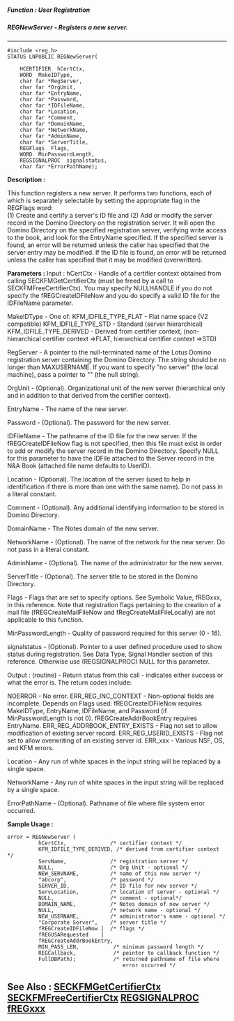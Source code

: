 ##### Function : User Registration
##### REGNewServer - Registers a new server.
---
```
#include <reg.h>
STATUS LNPUBLIC REGNewServer(

	HCERTIFIER  hCertCtx,
	WORD  MakeIDType,
	char far *RegServer,
	char far *OrgUnit,
	char far *EntryName,
	char far *Password,
	char far *IDFileName,
	char far *Location,
	char far *Comment,
	char far *DomainName,
	char far *NetworkName,
	char far *AdminName,
	char far *ServerTitle,
	REGFlags  Flags,
	WORD  MinPasswordLength,
	REGSIGNALPROC  signalstatus,
	char far *ErrorPathName);
```
**Description :**

This function registers a new server.  It performs two functions, each of which 
is separately selectable by setting the appropriate flag in the REGFlags word:  
(1) Create and certify a server's ID file and (2) Add or modify the server 
record in the Domino Directory on the registration server.  It will open the 
Domino Directory on the specified registration server, verifying write access 
to the book, and look for the EntryName specified.  If the specified server is 
found, an error will be returned unless the caller has specified that the 
server entry may be modified.  If the ID file is found, an error will be 
returned unless the caller has specified that it may be modified (overwritten).

**Parameters :**
Input :
hCertCtx  -  Handle of a certifier context obtained from calling SECKFMGetCertifierCtx (must be freed by a call to SECKFMFreeCertifierCtx).    You may specify NULLHANDLE if you do not specify the fREGCreateIDFileNow and you do specify a valid ID file for the IDFileName parameter.

MakeIDType  -  One of:
	KFM_IDFILE_TYPE_FLAT - Flat name space (V2 compatible)
	KFM_IDFILE_TYPE_STD - Standard (server hierarchical)
	KFM_IDFILE_TYPE_DERIVED - Derived from certifier context, (non-hierarchical certifier context =>FLAT, hierarchical certifier context =>STD)

RegServer  -  A pointer to the null-terminated name of the Lotus Domino registration server containing the Domino Directory.  The string should be no longer than MAXUSERNAME. If you want to specify "no server" (the local machine), pass a pointer to "" (the null string).

OrgUnit  -  (Optional).  Organizational unit of the new server (hierarchical only and in addition to that derived from the certifier context).

EntryName  -  The name of the new server.

Password  -  (Optional).  The password for the new server.

IDFileName  -  The pathname of the ID file for the new server.   If the fREGCreateIDFileNow flag is not specified, then this file must exist in order to add or modify the server record in the Domino Directory.   Specify NULL for this parameter to have the IDFile attached to the Server record in the N&A Book (attached file name defaults to UserID).


Location  -  (Optional).  The location of the server (used to help in identification if there is more than one with the same name).  Do not pass in a literal constant.

Comment  -  (Optional).  Any additional identifying information to be stored in Domino Directory.

DomainName  -  The Notes domain of the new server.

NetworkName  -  (Optional).  The name of the network for the new server.   Do not pass in a literal constant.

AdminName  -  (Optional).  The name of the administrator for the new server.

ServerTitle  -  (Optional).  The server title to be stored in the Domino Directory.

Flags  -  Flags that are set to specify options.  See Symbolic Value, fREGxxx, in this reference.  Note that registration flags pertaining to the creation of a mail file  (fREGCreateMailFileNow and fRegCreateMailFileLocally) are not applicable to this function.

MinPasswordLength  -  Quality of password required for this server (0 - 16).

signalstatus  -  (Optional).  Pointer to a user defined procedure used to show status during registration.  See Data Type, Signal Handler section of this reference.  Otherwise use (REGSIGNALPROC) NULL for this parameter.

Output :
(routine)  -  Return status from this call - indicates either success or what the error is.  The return codes include:

NOERROR  -  No error.
ERR_REG_INC_CONTEXT  -  Non-optional fields are incomplete.  Depends on Flags used:
     fREGCreateIDFileNow requires MakeIDType, EntryName, IDFileName, and Password (if MinPasswordLength is not 0).
     fREGCreateAddrBookEntry requires EntryName.
ERR_REG_ADDRBOOK_ENTRY_EXISTS  -  Flag not set to allow modification of existing server record.
ERR_REG_USERID_EXISTS  -  Flag not set to allow overwriting of an existing server id.
ERR_xxx  -  Various NSF, OS, and KFM errors.


Location  -  Any run of white spaces in the input string will be replaced by a single space.

NetworkName  -  Any run of white spaces in the input string will be replaced by a single space.

ErrorPathName  -  (Optional).  Pathname of file where file system error occurred.


**Sample Usage :**
```
error = REGNewServer (
          hCertCtx,              /* certifier context */
          KFM_IDFILE_TYPE_DERIVED, /* derived from certifier context */
          ServName,              /* registration server */
          NULL,                  /* Org Unit - optional */
          NEW_SERVNAME,          /* name of this new server */
          "abcorp",              /* password */
          SERVER_ID,             /* ID file for new server */
          ServLocation,          /* location of server - optional */
          NULL,                  /* comment - optional*/
          DOMAIN_NAME,           /* Notes domain of new server */
          NULL,                  /* network name - optional */
          NEW_USERNAME,          /* administrator's name - optional */
          "Corporate Server",    /* server title */
          fREGCreateIDFileNow |  /* flags */
          fREGUSARequested    |
          fREGCreateAddrBookEntry,
          MIN_PASS_LEN,           /* minimum password length */
          REGCallback,            /* pointer to callback function */
          FullDBPath);            /* returned pathname of file where
                                     error occurred */
```
**See Also :**
[SECKFMGetCertifierCtx](/domino-c-api-docs/reference/Func/SECKFMGetCertifierCtx)
[SECKFMFreeCertifierCtx](/domino-c-api-docs/reference/Func/SECKFMFreeCertifierCtx)
[REGSIGNALPROC](/domino-c-api-docs/reference/Data/REGSIGNALPROC)
[fREGxxx](/domino-c-api-docs/reference/Symb/fREGxxx)
---
